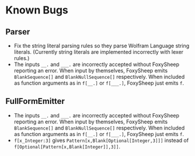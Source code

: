 # Known Bugs

## Parser

* Fix the string literal parsing rules so they parse Wolfram Language string literals. (Currently string literals are implemented incorrectly with lexer rules.)
* The inputs `__.` and `___.` are incorrectly accepted without FoxySheep reporting an error. When input by themselves, FoxySheep emits `BlankSequence[]` and `BlankNullSequence[]` respectively. When included as function arguments as in `f[__.]` or `f[___.]`, FoxySheep just emits `f`.


## FullFormEmitter

* The inputs `__.` and `___.` are incorrectly accepted without FoxySheep reporting an error. When input by themselves, FoxySheep emits `BlankSequence[]` and `BlankNullSequence[]` respectively. When included as function arguments as in `f[__.]` or `f[___.]`, FoxySheep just emits `f`.
* `f[x_Integer:3]` gives `Pattern[x,Blank[Optional[Integer,3]]]` instead of `f[Optional[Pattern[x,Blank[Integer]],3]]`.